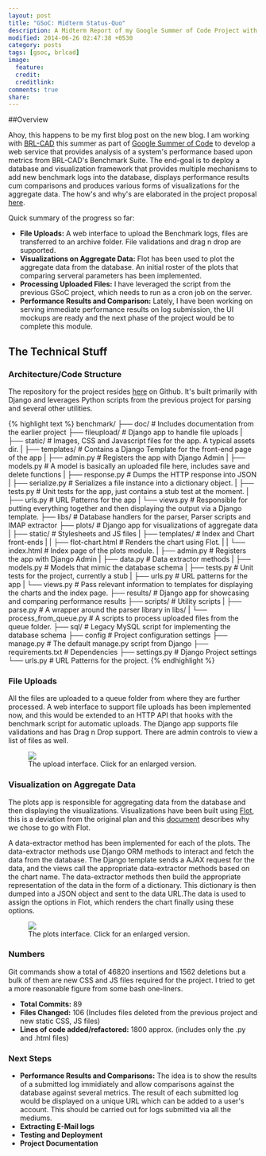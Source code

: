 ```yaml
---
layout: post
title: "GSoC: Midterm Status-Quo"
description: A Midterm Report of my Google Summer of Code Project with BRL-CAD
modified: 2014-06-26 02:47:38 +0530
category: posts
tags: [gsoc, brlcad]
image:
  feature: 
  credit: 
  creditlink: 
comments: true
share: 
---
```


##Overview

Ahoy, this happens to be my first blog post on the new blog. I am working with [BRL-CAD](http://brlcad.org/) this summer as part of
[Google Summer of Code](http://www.google-melange.com/gsoc/homepage/google/gsoc2014)
to develop a web service that provides analysis of a system's performance based upon metrics from BRL-CAD's Benchmark Suite.
The end-goal is to deploy a database and visualization framework that provides multiple mechanisms to add new benchmark
logs into the database, displays performance results cum comparisons and produces various forms of visualizations for the aggregate data.
The how's and why's are elaborated in the project proposal [here](http://brlcad.org/wiki/User:Ankeshanand/GSoC14/proposal).

Quick summary of the progress so far:

* **File Uploads:** A web interface to upload the Benchmark logs, files are transferred to an archive folder. File validations and drag n drop are supported.
* **Visualizations on Aggregate Data:** Flot has been used to plot the aggregate data from the database. An initial roster of the plots that
comparing serveral parameters has been implemented.
* **Processing Uploaded Files:** I have leveraged the script from the previous GSoC project, which needs to run as a cron job on the server.
* **Performance Results and Comparison:** Lately, I have been working on serving immediate performance results on log submission,
the UI mockups are ready and the next phase of the project would be to complete this module.

## The Technical Stuff

### Architecture/Code Structure
The repository for the project resides [here](https://github.com/BRL-CAD/benchmark) on Github. It's built primarily with Django and leverages Python scripts from the previous project for parsing
and several other utilities.

{% highlight text %}
benchmark/
├── doc/                         # Includes documentation from the earlier project
├── fileupload/                  # Django app to handle file uploads
|    ├── static/                    # Images, CSS and Javascript files for the app. A typical assets dir.
|    ├── templates/                 # Contains a Django Template for the front-end page of the app
|    ├── admin.py                   # Registers the app with Django Admin
|    ├── models.py                  # A model is basically an uploaded file here, includes save and delete functions
|    ├── response.py                # Dumps the HTTP response into JSON
|    ├── serialize.py               # Serializes a file instance into a dictionary object.
|    ├── tests.py                   # Unit tests for the app, just contains a stub test at the moment.
|    ├── urls.py                    # URL Patterns for the app
|    └── views.py                   # Responsible for putting everything together and then displaying the output via a Django template.
├── libs/                        # Database handlers for the parser, Parser scripts and IMAP extractor
├── plots/                       # Django app for visualizations of aggregate data
|    ├── static/                    # Stylesheets and JS files
|    ├── templates/                 # Index and Chart front-ends
|    |   ├── flot-chart.html            # Renders the chart using Flot.
|    |   └── index.html                 # Index page of the plots module.
|    ├── admin.py                   # Registers the app with Django Admin
|    ├── data.py                    # Data extractor methods
|    ├── models.py                  # Models that mimic the database schema
|    ├── tests.py                   # Unit tests for the project, currently a stub
|    ├── urls.py                    # URL patterns for the app
|    └── views.py                   # Pass relevant information to templates for displaying the charts and the index page.
├── results/                     # Django app for showcasing and comparing performance results
├── scripts/                     # Utility scripts
|    ├── parse.py                   # A wrapper around the parser library in libs/
|    └── process_from_queue.py      # A scripts to process uploaded files from the queue folder.
├── sql/                         # Legacy MySQL script for implementing the database schema
├── config                       # Project configuration settings
├── manage.py                    # The default manage.py script from Django
├── requirements.txt             # Dependencies
├── settings.py                  # Django Project settings
└── urls.py                      # URL Patterns for the project.
{% endhighlight %}

### File Uploads

All the files are uploaded to a queue folder from where they are further processed. A web interface to support file uploads
has been implemented now, and this would be extended to an HTTP API that hooks with the benchmark script for automatic uploads.
The Django app supports file validations and has Drag n Drop support. There are admin controls to view a list of files as well.
<figure>
    <a href="/images/upload-shot.png"><img src="/images/upload-shot.png"></a>
    <figcaption>The upload interface. Click for an enlarged version.</figcaption>
</figure>


### Visualization on Aggregate Data

The plots app is responsible for aggregating data from the database and then displaying the visualizations. Visualizations
have been built using [Flot](http://www.flotcharts.org/), this is a deviation from the original plan and this
[document](https://github.com/BRL-CAD/benchmark/wiki/Selection-of-an-appropriate-Javascript-Charting-Library) describes why we chose to go with Flot.

A data-extractor method has been implemented for each of the plots. The data-extractor methods use Django ORM methods to interact and
fetch the data from the database. The Django template sends a AJAX request for the data, and the views call the appropriate data-extractor
methods based on the chart name.  The data-extractor methods then build the appropriate representation of the data in the form of a dictionary.
This dictionary is then dumped into a JSON object and sent to the data URL.The data is used to assign the options in Flot, which renders the chart
finally using these options.
<figure>
    <a href="/images/plots-shot.png"><img src="/images/plots-shot.png"></a>
    <figcaption>The plots interface. Click for an enlarged version.</figcaption>
</figure>


### Numbers
Git commands show a total of 46820 insertions and 1562 deletions but a bulk of them are new CSS and JS files required for the
project. I tried to get a more reasonable figure from some bash one-liners.

* **Total Commits:** 89
* **Files Changed:** 106 (Includes files deleted from the previous project and new static CSS, JS files)
* **Lines of code added/refactored:** 1800 approx. (includes only the .py and .html files)

### Next Steps

* **Performance Results and Comparisons:** The idea is to show the results of a submitted log immidiately and allow comparisons
against the database against several metrics. The result of each submitted log would be displayed on a unique URL which can be
added to a user's account. This should be carried out for logs submitted via all the mediums.
* **Extracting E-Mail logs**
* **Testing and Deployment**
* **Project Documentation**


